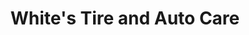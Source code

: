 ---
title: "White's Tire and Auto Care"
url: /la-follette/whites-tire-and-auto-care/
shop: tyres
---